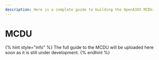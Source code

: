 ```yaml
---
description: Here is a complete guide to building the OpenA3XX MCDU.
---
```


# MCDU

{% hint style="info" %}
 The full guide to the MCDU will be uploaded here soon as it is still under development.
{% endhint %}



